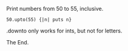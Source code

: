 
Print numbers from 50 to 55, inclusive.

    50.upto(55) {|n| puts n}

.downto only works for ints, but not for letters.





The End.
